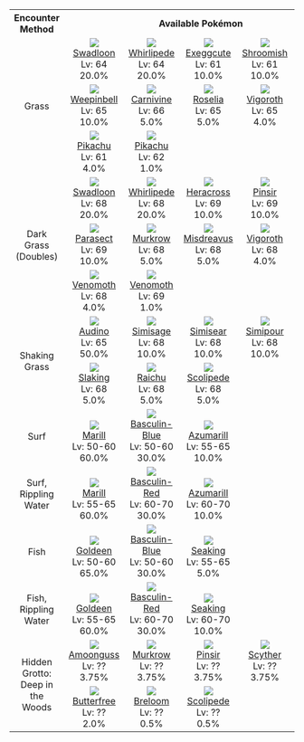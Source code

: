 <table><tr><th colspan="1">Encounter Method</th><th colspan="5" style = "text-align: center;">Available Pokémon</th></tr>
<tr><td rowspan="3" style="vertical-align: middle; word-wrap: break-word; text-align: center;">Grass</td><td style="text-align: center; vertical-align: bottom;"> <img src="https://smilingzero.github.io/BlazeBlack2ReduxWiki/img/animated/541.gif"> <br> <a href="https://smilingzero.github.io/BlazeBlack2ReduxWiki/pokemons/541">Swadloon</a> <br> Lv: 64 <br> 20.0% </td><td style="text-align: center; vertical-align: bottom;"> <img src="https://smilingzero.github.io/BlazeBlack2ReduxWiki/img/animated/544.gif"> <br> <a href="https://smilingzero.github.io/BlazeBlack2ReduxWiki/pokemons/544">Whirlipede</a> <br> Lv: 64 <br> 20.0% </td><td style="text-align: center; vertical-align: bottom;"> <img src="https://smilingzero.github.io/BlazeBlack2ReduxWiki/img/animated/102.gif"> <br> <a href="https://smilingzero.github.io/BlazeBlack2ReduxWiki/pokemons/102">Exeggcute</a> <br> Lv: 61 <br> 10.0% </td><td style="text-align: center; vertical-align: bottom;"> <img src="https://smilingzero.github.io/BlazeBlack2ReduxWiki/img/animated/285.gif"> <br> <a href="https://smilingzero.github.io/BlazeBlack2ReduxWiki/pokemons/285">Shroomish</a> <br> Lv: 61 <br> 10.0% </td><td style="text-align: center; vertical-align: bottom;"> <img src="https://smilingzero.github.io/BlazeBlack2ReduxWiki/img/animated/44.gif"> <br> <a href="https://smilingzero.github.io/BlazeBlack2ReduxWiki/pokemons/044">Gloom</a> <br> Lv: 65 <br> 10.0% </td></tr>
<tr><td style="text-align: center; vertical-align: bottom;"> <img src="https://smilingzero.github.io/BlazeBlack2ReduxWiki/img/animated/70.gif"> <br> <a href="https://smilingzero.github.io/BlazeBlack2ReduxWiki/pokemons/070">Weepinbell</a> <br> Lv: 65 <br> 10.0% </td><td style="text-align: center; vertical-align: bottom;"> <img src="https://smilingzero.github.io/BlazeBlack2ReduxWiki/img/animated/455.gif"> <br> <a href="https://smilingzero.github.io/BlazeBlack2ReduxWiki/pokemons/455">Carnivine</a> <br> Lv: 66 <br> 5.0% </td><td style="text-align: center; vertical-align: bottom;"> <img src="https://smilingzero.github.io/BlazeBlack2ReduxWiki/img/animated/315.gif"> <br> <a href="https://smilingzero.github.io/BlazeBlack2ReduxWiki/pokemons/315">Roselia</a> <br> Lv: 65 <br> 5.0% </td><td style="text-align: center; vertical-align: bottom;"> <img src="https://smilingzero.github.io/BlazeBlack2ReduxWiki/img/animated/288.gif"> <br> <a href="https://smilingzero.github.io/BlazeBlack2ReduxWiki/pokemons/288">Vigoroth</a> <br> Lv: 65 <br> 4.0% </td><td style="text-align: center; vertical-align: bottom;"> <img src="https://smilingzero.github.io/BlazeBlack2ReduxWiki/img/animated/288.gif"> <br> <a href="https://smilingzero.github.io/BlazeBlack2ReduxWiki/pokemons/288">Vigoroth</a> <br> Lv: 66 <br> 1.0% </td></tr>
<tr><td style="text-align: center; vertical-align: bottom;"> <img src="https://smilingzero.github.io/BlazeBlack2ReduxWiki/img/animated/25.gif"> <br> <a href="https://smilingzero.github.io/BlazeBlack2ReduxWiki/pokemons/025">Pikachu</a> <br> Lv: 61 <br> 4.0% </td><td style="text-align: center; vertical-align: bottom;"> <img src="https://smilingzero.github.io/BlazeBlack2ReduxWiki/img/animated/25.gif"> <br> <a href="https://smilingzero.github.io/BlazeBlack2ReduxWiki/pokemons/025">Pikachu</a> <br> Lv: 62 <br> 1.0% </td><td></td><td></td><td></td></tr>
<tr><td rowspan="3" style="vertical-align: middle; word-wrap: break-word; text-align: center;">Dark Grass (Doubles)</td><td style="text-align: center; vertical-align: bottom;"> <img src="https://smilingzero.github.io/BlazeBlack2ReduxWiki/img/animated/541.gif"> <br> <a href="https://smilingzero.github.io/BlazeBlack2ReduxWiki/pokemons/541">Swadloon</a> <br> Lv: 68 <br> 20.0% </td><td style="text-align: center; vertical-align: bottom;"> <img src="https://smilingzero.github.io/BlazeBlack2ReduxWiki/img/animated/544.gif"> <br> <a href="https://smilingzero.github.io/BlazeBlack2ReduxWiki/pokemons/544">Whirlipede</a> <br> Lv: 68 <br> 20.0% </td><td style="text-align: center; vertical-align: bottom;"> <img src="https://smilingzero.github.io/BlazeBlack2ReduxWiki/img/animated/214.gif"> <br> <a href="https://smilingzero.github.io/BlazeBlack2ReduxWiki/pokemons/214">Heracross</a> <br> Lv: 69 <br> 10.0% </td><td style="text-align: center; vertical-align: bottom;"> <img src="https://smilingzero.github.io/BlazeBlack2ReduxWiki/img/animated/127.gif"> <br> <a href="https://smilingzero.github.io/BlazeBlack2ReduxWiki/pokemons/127">Pinsir</a> <br> Lv: 69 <br> 10.0% </td><td style="text-align: center; vertical-align: bottom;"> <img src="https://smilingzero.github.io/BlazeBlack2ReduxWiki/img/animated/123.gif"> <br> <a href="https://smilingzero.github.io/BlazeBlack2ReduxWiki/pokemons/123">Scyther</a> <br> Lv: 69 <br> 10.0% </td></tr>
<tr><td style="text-align: center; vertical-align: bottom;"> <img src="https://smilingzero.github.io/BlazeBlack2ReduxWiki/img/animated/47.gif"> <br> <a href="https://smilingzero.github.io/BlazeBlack2ReduxWiki/pokemons/047">Parasect</a> <br> Lv: 69 <br> 10.0% </td><td style="text-align: center; vertical-align: bottom;"> <img src="https://smilingzero.github.io/BlazeBlack2ReduxWiki/img/animated/198.gif"> <br> <a href="https://smilingzero.github.io/BlazeBlack2ReduxWiki/pokemons/198">Murkrow</a> <br> Lv: 68 <br> 5.0% </td><td style="text-align: center; vertical-align: bottom;"> <img src="https://smilingzero.github.io/BlazeBlack2ReduxWiki/img/animated/200.gif"> <br> <a href="https://smilingzero.github.io/BlazeBlack2ReduxWiki/pokemons/200">Misdreavus</a> <br> Lv: 68 <br> 5.0% </td><td style="text-align: center; vertical-align: bottom;"> <img src="https://smilingzero.github.io/BlazeBlack2ReduxWiki/img/animated/288.gif"> <br> <a href="https://smilingzero.github.io/BlazeBlack2ReduxWiki/pokemons/288">Vigoroth</a> <br> Lv: 68 <br> 4.0% </td><td style="text-align: center; vertical-align: bottom;"> <img src="https://smilingzero.github.io/BlazeBlack2ReduxWiki/img/animated/288.gif"> <br> <a href="https://smilingzero.github.io/BlazeBlack2ReduxWiki/pokemons/288">Vigoroth</a> <br> Lv: 69 <br> 1.0% </td></tr>
<tr><td style="text-align: center; vertical-align: bottom;"> <img src="https://smilingzero.github.io/BlazeBlack2ReduxWiki/img/animated/49.gif"> <br> <a href="https://smilingzero.github.io/BlazeBlack2ReduxWiki/pokemons/049">Venomoth</a> <br> Lv: 68 <br> 4.0% </td><td style="text-align: center; vertical-align: bottom;"> <img src="https://smilingzero.github.io/BlazeBlack2ReduxWiki/img/animated/49.gif"> <br> <a href="https://smilingzero.github.io/BlazeBlack2ReduxWiki/pokemons/049">Venomoth</a> <br> Lv: 69 <br> 1.0% </td><td></td><td></td><td></td></tr>
<tr><td rowspan="2" style="vertical-align: middle; word-wrap: break-word; text-align: center;">Shaking Grass</td><td style="text-align: center; vertical-align: bottom;"> <img src="https://smilingzero.github.io/BlazeBlack2ReduxWiki/img/animated/531.gif"> <br> <a href="https://smilingzero.github.io/BlazeBlack2ReduxWiki/pokemons/531">Audino</a> <br> Lv: 65 <br> 50.0% </td><td style="text-align: center; vertical-align: bottom;"> <img src="https://smilingzero.github.io/BlazeBlack2ReduxWiki/img/animated/512.gif"> <br> <a href="https://smilingzero.github.io/BlazeBlack2ReduxWiki/pokemons/512">Simisage</a> <br> Lv: 68 <br> 10.0% </td><td style="text-align: center; vertical-align: bottom;"> <img src="https://smilingzero.github.io/BlazeBlack2ReduxWiki/img/animated/514.gif"> <br> <a href="https://smilingzero.github.io/BlazeBlack2ReduxWiki/pokemons/514">Simisear</a> <br> Lv: 68 <br> 10.0% </td><td style="text-align: center; vertical-align: bottom;"> <img src="https://smilingzero.github.io/BlazeBlack2ReduxWiki/img/animated/516.gif"> <br> <a href="https://smilingzero.github.io/BlazeBlack2ReduxWiki/pokemons/516">Simipour</a> <br> Lv: 68 <br> 10.0% </td><td style="text-align: center; vertical-align: bottom;"> <img src="https://smilingzero.github.io/BlazeBlack2ReduxWiki/img/animated/212.gif"> <br> <a href="https://smilingzero.github.io/BlazeBlack2ReduxWiki/pokemons/212">Scizor</a> <br> Lv: 68 <br> 5.0% </td></tr>
<tr><td style="text-align: center; vertical-align: bottom;"> <img src="https://smilingzero.github.io/BlazeBlack2ReduxWiki/img/animated/289.gif"> <br> <a href="https://smilingzero.github.io/BlazeBlack2ReduxWiki/pokemons/289">Slaking</a> <br> Lv: 68 <br> 5.0% </td><td style="text-align: center; vertical-align: bottom;"> <img src="https://smilingzero.github.io/BlazeBlack2ReduxWiki/img/animated/26.gif"> <br> <a href="https://smilingzero.github.io/BlazeBlack2ReduxWiki/pokemons/026">Raichu</a> <br> Lv: 68 <br> 5.0% </td><td style="text-align: center; vertical-align: bottom;"> <img src="https://smilingzero.github.io/BlazeBlack2ReduxWiki/img/animated/545.gif"> <br> <a href="https://smilingzero.github.io/BlazeBlack2ReduxWiki/pokemons/545">Scolipede</a> <br> Lv: 68 <br> 5.0% </td><td></td><td></td></tr>
<tr><td rowspan="1" style="vertical-align: middle; word-wrap: break-word; text-align: center;">Surf</td><td style="text-align: center; vertical-align: bottom;"> <img src="https://smilingzero.github.io/BlazeBlack2ReduxWiki/img/animated/183.gif"> <br> <a href="https://smilingzero.github.io/BlazeBlack2ReduxWiki/pokemons/183">Marill</a> <br> Lv: 50-60 <br> 60.0% </td><td style="text-align: center; vertical-align: bottom;"> <img src="https://smilingzero.github.io/BlazeBlack2ReduxWiki/img/animated/550-blue.gif"> <br> <a href="https://smilingzero.github.io/BlazeBlack2ReduxWiki/pokemons/550">Basculin-Blue</a> <br> Lv: 50-60 <br> 30.0% </td><td style="text-align: center; vertical-align: bottom;"> <img src="https://smilingzero.github.io/BlazeBlack2ReduxWiki/img/animated/184.gif"> <br> <a href="https://smilingzero.github.io/BlazeBlack2ReduxWiki/pokemons/184">Azumarill</a> <br> Lv: 55-65 <br> 10.0% </td><td></td><td></td></tr>
<tr><td rowspan="1" style="vertical-align: middle; word-wrap: break-word; text-align: center;">Surf, Rippling Water</td><td style="text-align: center; vertical-align: bottom;"> <img src="https://smilingzero.github.io/BlazeBlack2ReduxWiki/img/animated/183.gif"> <br> <a href="https://smilingzero.github.io/BlazeBlack2ReduxWiki/pokemons/183">Marill</a> <br> Lv: 55-65 <br> 60.0% </td><td style="text-align: center; vertical-align: bottom;"> <img src="https://smilingzero.github.io/BlazeBlack2ReduxWiki/img/animated/550-red.gif"> <br> <a href="https://smilingzero.github.io/BlazeBlack2ReduxWiki/pokemons/550">Basculin-Red</a> <br> Lv: 60-70 <br> 30.0% </td><td style="text-align: center; vertical-align: bottom;"> <img src="https://smilingzero.github.io/BlazeBlack2ReduxWiki/img/animated/184.gif"> <br> <a href="https://smilingzero.github.io/BlazeBlack2ReduxWiki/pokemons/184">Azumarill</a> <br> Lv: 60-70 <br> 10.0% </td><td></td><td></td></tr>
<tr><td rowspan="1" style="vertical-align: middle; word-wrap: break-word; text-align: center;">Fish</td><td style="text-align: center; vertical-align: bottom;"> <img src="https://smilingzero.github.io/BlazeBlack2ReduxWiki/img/animated/118.gif"> <br> <a href="https://smilingzero.github.io/BlazeBlack2ReduxWiki/pokemons/118">Goldeen</a> <br> Lv: 50-60 <br> 65.0% </td><td style="text-align: center; vertical-align: bottom;"> <img src="https://smilingzero.github.io/BlazeBlack2ReduxWiki/img/animated/550-blue.gif"> <br> <a href="https://smilingzero.github.io/BlazeBlack2ReduxWiki/pokemons/550">Basculin-Blue</a> <br> Lv: 50-60 <br> 30.0% </td><td style="text-align: center; vertical-align: bottom;"> <img src="https://smilingzero.github.io/BlazeBlack2ReduxWiki/img/animated/119.gif"> <br> <a href="https://smilingzero.github.io/BlazeBlack2ReduxWiki/pokemons/119">Seaking</a> <br> Lv: 55-65 <br> 5.0% </td><td></td><td></td></tr>
<tr><td rowspan="1" style="vertical-align: middle; word-wrap: break-word; text-align: center;">Fish, Rippling Water</td><td style="text-align: center; vertical-align: bottom;"> <img src="https://smilingzero.github.io/BlazeBlack2ReduxWiki/img/animated/118.gif"> <br> <a href="https://smilingzero.github.io/BlazeBlack2ReduxWiki/pokemons/118">Goldeen</a> <br> Lv: 55-65 <br> 60.0% </td><td style="text-align: center; vertical-align: bottom;"> <img src="https://smilingzero.github.io/BlazeBlack2ReduxWiki/img/animated/550-red.gif"> <br> <a href="https://smilingzero.github.io/BlazeBlack2ReduxWiki/pokemons/550">Basculin-Red</a> <br> Lv: 60-70 <br> 30.0% </td><td style="text-align: center; vertical-align: bottom;"> <img src="https://smilingzero.github.io/BlazeBlack2ReduxWiki/img/animated/119.gif"> <br> <a href="https://smilingzero.github.io/BlazeBlack2ReduxWiki/pokemons/119">Seaking</a> <br> Lv: 60-70 <br> 10.0% </td><td></td><td></td></tr>
<tr><td rowspan="2" style="vertical-align: middle; word-wrap: break-word; text-align: center;">Hidden Grotto: Deep in the Woods</td><td style="text-align: center; vertical-align: bottom;"> <img src="https://smilingzero.github.io/BlazeBlack2ReduxWiki/img/animated/591.gif"> <br> <a href="https://smilingzero.github.io/BlazeBlack2ReduxWiki/pokemons/591">Amoonguss</a> <br> Lv: ?? <br> 3.75% </td><td style="text-align: center; vertical-align: bottom;"> <img src="https://smilingzero.github.io/BlazeBlack2ReduxWiki/img/animated/198.gif"> <br> <a href="https://smilingzero.github.io/BlazeBlack2ReduxWiki/pokemons/198">Murkrow</a> <br> Lv: ?? <br> 3.75% </td><td style="text-align: center; vertical-align: bottom;"> <img src="https://smilingzero.github.io/BlazeBlack2ReduxWiki/img/animated/127.gif"> <br> <a href="https://smilingzero.github.io/BlazeBlack2ReduxWiki/pokemons/127">Pinsir</a> <br> Lv: ?? <br> 3.75% </td><td style="text-align: center; vertical-align: bottom;"> <img src="https://smilingzero.github.io/BlazeBlack2ReduxWiki/img/animated/123.gif"> <br> <a href="https://smilingzero.github.io/BlazeBlack2ReduxWiki/pokemons/123">Scyther</a> <br> Lv: ?? <br> 3.75% </td><td style="text-align: center; vertical-align: bottom;"> <img src="https://smilingzero.github.io/BlazeBlack2ReduxWiki/img/animated/15.gif"> <br> <a href="https://smilingzero.github.io/BlazeBlack2ReduxWiki/pokemons/015">Beedrill</a> <br> Lv: ?? <br> 2.0% </td></tr>
<tr><td style="text-align: center; vertical-align: bottom;"> <img src="https://smilingzero.github.io/BlazeBlack2ReduxWiki/img/animated/12.gif"> <br> <a href="https://smilingzero.github.io/BlazeBlack2ReduxWiki/pokemons/012">Butterfree</a> <br> Lv: ?? <br> 2.0% </td><td style="text-align: center; vertical-align: bottom;"> <img src="https://smilingzero.github.io/BlazeBlack2ReduxWiki/img/animated/286.gif"> <br> <a href="https://smilingzero.github.io/BlazeBlack2ReduxWiki/pokemons/286">Breloom</a> <br> Lv: ?? <br> 0.5% </td><td style="text-align: center; vertical-align: bottom;"> <img src="https://smilingzero.github.io/BlazeBlack2ReduxWiki/img/animated/545.gif"> <br> <a href="https://smilingzero.github.io/BlazeBlack2ReduxWiki/pokemons/545">Scolipede</a> <br> Lv: ?? <br> 0.5% </td><td></td><td></td></tr></table>